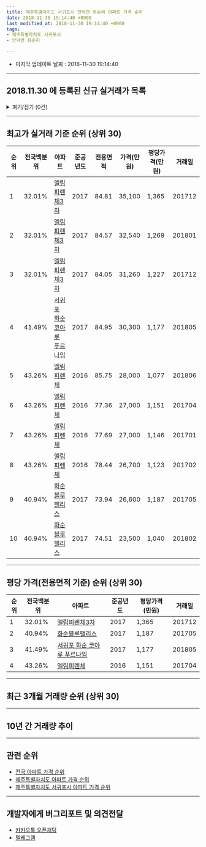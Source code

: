 ```yaml
---
title: 제주특별자치도 서귀포시 안덕면 화순리 아파트 가격 순위
date: 2018-11-30 19:14:40 +0900
last_modified_at: 2018-11-30 19:14:40 +0900
tags:
- 제주특별자치도 서귀포시
- 안덕면 화순리

---
```


* 마지막 업데이트 날짜 : 2018-11-30 19:14:40

---

## 2018.11.30 에 등록된 신규 실거래가 목록

<details>
<summary>펴기/접기 (0건)</summary>
<div markdown="1">

|아파트|전국백분위|준공년도|전용면적|가격(만원)|평당가격(만원)|거래일|
|---|---|---|---|---|---|---|
|없음|||||||


</div>
</details>

---

## 최고가 실거래 기준 순위 (상위 30)


|순위|전국백분위|아파트|준공년도|전용면적|가격(만원)|평당가격(만원)|거래일|
|---|---|---|---|---|---|---|---|
|1|32.01%|[엘림피렌체3차](https://search.naver.com/search.naver?query=%EC%A0%9C%EC%A3%BC%ED%8A%B9%EB%B3%84%EC%9E%90%EC%B9%98%EB%8F%84+%EC%84%9C%EA%B7%80%ED%8F%AC%EC%8B%9C+%EC%95%88%EB%8D%95%EB%A9%B4+%ED%99%94%EC%88%9C%EB%A6%AC+%EC%97%98%EB%A6%BC%ED%94%BC%EB%A0%8C%EC%B2%B43%EC%B0%A8)|2017|84.81|35,100|1,365|201712|
|2|32.01%|[엘림피렌체3차](https://search.naver.com/search.naver?query=%EC%A0%9C%EC%A3%BC%ED%8A%B9%EB%B3%84%EC%9E%90%EC%B9%98%EB%8F%84+%EC%84%9C%EA%B7%80%ED%8F%AC%EC%8B%9C+%EC%95%88%EB%8D%95%EB%A9%B4+%ED%99%94%EC%88%9C%EB%A6%AC+%EC%97%98%EB%A6%BC%ED%94%BC%EB%A0%8C%EC%B2%B43%EC%B0%A8)|2017|84.57|32,540|1,269|201801|
|3|32.01%|[엘림피렌체3차](https://search.naver.com/search.naver?query=%EC%A0%9C%EC%A3%BC%ED%8A%B9%EB%B3%84%EC%9E%90%EC%B9%98%EB%8F%84+%EC%84%9C%EA%B7%80%ED%8F%AC%EC%8B%9C+%EC%95%88%EB%8D%95%EB%A9%B4+%ED%99%94%EC%88%9C%EB%A6%AC+%EC%97%98%EB%A6%BC%ED%94%BC%EB%A0%8C%EC%B2%B43%EC%B0%A8)|2017|84.05|31,260|1,227|201712|
|4|41.49%|[서귀포 화순 코아루 푸르나임](https://search.naver.com/search.naver?query=%EC%A0%9C%EC%A3%BC%ED%8A%B9%EB%B3%84%EC%9E%90%EC%B9%98%EB%8F%84+%EC%84%9C%EA%B7%80%ED%8F%AC%EC%8B%9C+%EC%95%88%EB%8D%95%EB%A9%B4+%ED%99%94%EC%88%9C%EB%A6%AC+%EC%84%9C%EA%B7%80%ED%8F%AC+%ED%99%94%EC%88%9C+%EC%BD%94%EC%95%84%EB%A3%A8+%ED%91%B8%EB%A5%B4%EB%82%98%EC%9E%84)|2017|84.95|30,300|1,177|201805|
|5|43.26%|[엘림피렌체](https://search.naver.com/search.naver?query=%EC%A0%9C%EC%A3%BC%ED%8A%B9%EB%B3%84%EC%9E%90%EC%B9%98%EB%8F%84+%EC%84%9C%EA%B7%80%ED%8F%AC%EC%8B%9C+%EC%95%88%EB%8D%95%EB%A9%B4+%ED%99%94%EC%88%9C%EB%A6%AC+%EC%97%98%EB%A6%BC%ED%94%BC%EB%A0%8C%EC%B2%B4)|2016|85.75|28,000|1,077|201806|
|6|43.26%|[엘림피렌체](https://search.naver.com/search.naver?query=%EC%A0%9C%EC%A3%BC%ED%8A%B9%EB%B3%84%EC%9E%90%EC%B9%98%EB%8F%84+%EC%84%9C%EA%B7%80%ED%8F%AC%EC%8B%9C+%EC%95%88%EB%8D%95%EB%A9%B4+%ED%99%94%EC%88%9C%EB%A6%AC+%EC%97%98%EB%A6%BC%ED%94%BC%EB%A0%8C%EC%B2%B4)|2016|77.36|27,000|1,151|201704|
|7|43.26%|[엘림피렌체](https://search.naver.com/search.naver?query=%EC%A0%9C%EC%A3%BC%ED%8A%B9%EB%B3%84%EC%9E%90%EC%B9%98%EB%8F%84+%EC%84%9C%EA%B7%80%ED%8F%AC%EC%8B%9C+%EC%95%88%EB%8D%95%EB%A9%B4+%ED%99%94%EC%88%9C%EB%A6%AC+%EC%97%98%EB%A6%BC%ED%94%BC%EB%A0%8C%EC%B2%B4)|2016|77.69|27,000|1,146|201701|
|8|43.26%|[엘림피렌체](https://search.naver.com/search.naver?query=%EC%A0%9C%EC%A3%BC%ED%8A%B9%EB%B3%84%EC%9E%90%EC%B9%98%EB%8F%84+%EC%84%9C%EA%B7%80%ED%8F%AC%EC%8B%9C+%EC%95%88%EB%8D%95%EB%A9%B4+%ED%99%94%EC%88%9C%EB%A6%AC+%EC%97%98%EB%A6%BC%ED%94%BC%EB%A0%8C%EC%B2%B4)|2016|78.44|26,700|1,123|201702|
|9|40.94%|[화순블루팰리스](https://search.naver.com/search.naver?query=%EC%A0%9C%EC%A3%BC%ED%8A%B9%EB%B3%84%EC%9E%90%EC%B9%98%EB%8F%84+%EC%84%9C%EA%B7%80%ED%8F%AC%EC%8B%9C+%EC%95%88%EB%8D%95%EB%A9%B4+%ED%99%94%EC%88%9C%EB%A6%AC+%ED%99%94%EC%88%9C%EB%B8%94%EB%A3%A8%ED%8C%B0%EB%A6%AC%EC%8A%A4)|2017|73.94|26,600|1,187|201705|
|10|40.94%|[화순블루팰리스](https://search.naver.com/search.naver?query=%EC%A0%9C%EC%A3%BC%ED%8A%B9%EB%B3%84%EC%9E%90%EC%B9%98%EB%8F%84+%EC%84%9C%EA%B7%80%ED%8F%AC%EC%8B%9C+%EC%95%88%EB%8D%95%EB%A9%B4+%ED%99%94%EC%88%9C%EB%A6%AC+%ED%99%94%EC%88%9C%EB%B8%94%EB%A3%A8%ED%8C%B0%EB%A6%AC%EC%8A%A4)|2017|74.51|23,500|1,040|201802|


---

## 평당 가격(전용면적 기준) 순위 (상위 30)


|순위|전국백분위|아파트|준공년도|평당가격(만원)|거래일|
|---|---|---|---|---|---|
|1|32.01%|[엘림피렌체3차](https://search.naver.com/search.naver?query=%EC%A0%9C%EC%A3%BC%ED%8A%B9%EB%B3%84%EC%9E%90%EC%B9%98%EB%8F%84+%EC%84%9C%EA%B7%80%ED%8F%AC%EC%8B%9C+%EC%95%88%EB%8D%95%EB%A9%B4+%ED%99%94%EC%88%9C%EB%A6%AC+%EC%97%98%EB%A6%BC%ED%94%BC%EB%A0%8C%EC%B2%B43%EC%B0%A8)|2017|1,365|201712|
|2|40.94%|[화순블루팰리스](https://search.naver.com/search.naver?query=%EC%A0%9C%EC%A3%BC%ED%8A%B9%EB%B3%84%EC%9E%90%EC%B9%98%EB%8F%84+%EC%84%9C%EA%B7%80%ED%8F%AC%EC%8B%9C+%EC%95%88%EB%8D%95%EB%A9%B4+%ED%99%94%EC%88%9C%EB%A6%AC+%ED%99%94%EC%88%9C%EB%B8%94%EB%A3%A8%ED%8C%B0%EB%A6%AC%EC%8A%A4)|2017|1,187|201705|
|3|41.49%|[서귀포 화순 코아루 푸르나임](https://search.naver.com/search.naver?query=%EC%A0%9C%EC%A3%BC%ED%8A%B9%EB%B3%84%EC%9E%90%EC%B9%98%EB%8F%84+%EC%84%9C%EA%B7%80%ED%8F%AC%EC%8B%9C+%EC%95%88%EB%8D%95%EB%A9%B4+%ED%99%94%EC%88%9C%EB%A6%AC+%EC%84%9C%EA%B7%80%ED%8F%AC+%ED%99%94%EC%88%9C+%EC%BD%94%EC%95%84%EB%A3%A8+%ED%91%B8%EB%A5%B4%EB%82%98%EC%9E%84)|2017|1,177|201805|
|4|43.26%|[엘림피렌체](https://search.naver.com/search.naver?query=%EC%A0%9C%EC%A3%BC%ED%8A%B9%EB%B3%84%EC%9E%90%EC%B9%98%EB%8F%84+%EC%84%9C%EA%B7%80%ED%8F%AC%EC%8B%9C+%EC%95%88%EB%8D%95%EB%A9%B4+%ED%99%94%EC%88%9C%EB%A6%AC+%EC%97%98%EB%A6%BC%ED%94%BC%EB%A0%8C%EC%B2%B4)|2016|1,151|201704|


---

## 최근 3개월 거래량 순위 (상위 30)


<div style="width:100%;">
    <canvas id="deal_count_ranking" height="250"></canvas>
</div>


<script>
new Chart(document.getElementById("deal_count_ranking"), {
    type: 'horizontalBar',
    data: {
        labels: ['엘림피렌체3차'],
        datasets: [{
            label: '실거래 수',
            data: [1],
            borderColor: "rgba(255, 0, 128, 1)",
            backgroundColor: "rgba(255, 0, 128, 0.5)",
            fill: false,
        }]
    },
    options: {
        responsive: true,
        title: {
            display: true,
            text: '최근 3개월 거래량 순위'
        },
        tooltips: {
            mode: 'index',
            intersect: false,
            callbacks: {
                title: function(tooltipItems, data) {
                    return "실거래 수:";
                },
                label: function(tooltipItem, data) {
                    return data.labels[tooltipItem.index] + ": " + tooltipItem.xLabel;
                }
            }
        },
        hover: {
            mode: 'nearest',
            intersect: true
        },
        scales: {
            xAxes: [{
                display: true,
                scaleLabel: {
                    display: true,
                    labelString: '실거래 수'
                },
                ticks: {
                    suggestedMin: 0,
                }
            }],
            yAxes: [{
                display: true,
                ticks: {
                    autoSkip: false,
                    callback: function(value, index, values) {
                        if (value.length > 15)
                            return value.substr(0, 13) + "...";
                        else
                            return value;
                    }
                },
                scaleLabel: {
                    display: false,
                }
            }]
        }
    }
});

</script>


---

## 10년 간 거래량 추이


<div style="width:100%;">
    <canvas id="deal_progress" height="250"></canvas>
</div>

<script>
new Chart(document.getElementById("deal_progress"), {
    type: 'line',
    data: {
        labels: ['200811','200812','200901','200902','200903','200904','200905','200906','200907','200908','200909','200910','200911','200912','201001','201002','201003','201004','201005','201006','201007','201008','201009','201010','201011','201012','201101','201102','201103','201104','201105','201106','201107','201108','201109','201110','201111','201112','201201','201202','201203','201204','201205','201206','201207','201208','201209','201210','201211','201212','201301','201302','201303','201304','201305','201306','201307','201308','201309','201310','201311','201312','201401','201402','201403','201404','201405','201406','201407','201408','201409','201410','201411','201412','201501','201502','201503','201504','201505','201506','201507','201508','201509','201510','201511','201512','201601','201602','201603','201604','201605','201606','201607','201608','201609','201610','201611','201612','201701','201702','201703','201704','201705','201706','201707','201708','201709','201710','201711','201712','201801','201802','201803','201804','201805','201806','201807','201808','201809','201810','201811'],
        datasets: [{
            label: '실거래 수',
            pointRadius: 1,
            data: [0, 0, 0, 0, 0, 0, 0, 0, 0, 0, 0, 0, 0, 0, 0, 0, 0, 0, 0, 0, 0, 0, 0, 0, 0, 0, 0, 0, 0, 0, 0, 0, 0, 0, 0, 0, 0, 0, 0, 0, 0, 0, 0, 0, 0, 0, 0, 0, 0, 0, 0, 0, 0, 0, 0, 0, 0, 0, 0, 0, 0, 0, 0, 0, 0, 0, 0, 0, 0, 0, 0, 0, 0, 0, 0, 0, 0, 0, 0, 0, 0, 0, 0, 0, 0, 0, 0, 0, 0, 0, 0, 0, 0, 0, 0, 0, 0, 0, 1, 2, 1, 2, 1, 2, 1, 2, 3, 0, 1, 2, 2, 1, 1, 0, 1, 2, 0, 1, 1, 0, 0],
            borderColor: "rgba(255, 201, 14, 1)",
            backgroundColor: "rgba(255, 201, 14, 0.5)",
            fill: true,
        }]
    },
    options: {
        responsive: true,
        title: {
            display: true,
            text: '10년간 거래량 추이'
        },
        tooltips: {
            mode: 'index',
            intersect: false,
        },
        hover: {
            mode: 'nearest',
            intersect: true
        },
        scales: {
            xAxes: [{
                display: true,
                scaleLabel: {
                    display: true,
                    labelString: '년/월'
                }
            }],
            yAxes: [{
                display: true,
                ticks: {
                    suggestedMin: 0,
                },
                scaleLabel: {
                    display: true,
                    labelString: '실거래 수'
                }
            }]
        }
    }
});

</script>


---

## 관련 순위

- [전국 아파트 가격 순위](https://inasie.github.io/apt-ranking/전국)
- [제주특별자치도 아파트 가격 순위](https://inasie.github.io/apt-ranking/제주특별자치도)
- [제주특별자치도 서귀포시 아파트 가격 순위](https://inasie.github.io/apt-ranking/제주특별자치도-서귀포시)


---

## 개발자에게 버그리포트 및 의견전달

- [카카오톡 오픈채팅](https://open.kakao.com/o/gLJUAP4)
- [텔레그램](https://t.me/inasie)

